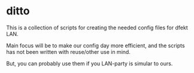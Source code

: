 ditto
=====

This is a collection of scripts for creating the needed config files for dfekt LAN.

Main focus will be to make our config day more efficient, and the scripts has not been written with reuse/other use in mind.

But, you can probably use them if you LAN-party is simular to ours.
